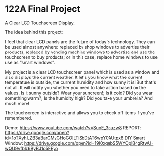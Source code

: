 # 122A Final Project

A Clear LCD Touchscreen Display.


The idea behind this project: 

I feel that clear LCD panels are the future of today's technology. They can be used almost anywhere: replaced by shop windows to advertise their products; replaced by vending machine windows to advertise and use the touchscreen to buy products; or in this case, replace home windows to use use as “smart windows”.

My project is a clear LCD touchscreen panel which is used as a window and also displays the current weather. It let's you know what the current temperature is outside, the current humidity and how sunny it is! But that's not all. It will notify you whether you need to take action based on the values. Is it sunny outside? Wear your suncreen!; Is it cold? Did you wear something warm?; Is the humidity high? Did you take your umbrella? And much more!

The touchscreen is interactive and allows you to check off items if you've remembered.

Demo: https://www.youtube.com/watch?v=SuoE_3ouzw8 
REPORT: https://drive.google.com/open?id=1oTXyhiLZB3aBarGMyGHoGOILTiSbDtAT6wpY0AUtpx8
DIY Smart Window: https://drive.google.com/open?id=19I0xqubS5WYOplB4gRtwU-wQU9vfbIx6ByBJ1o5FEyo 
